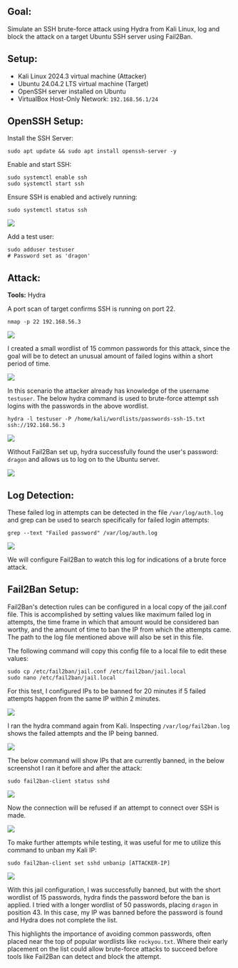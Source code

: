 ## Goal:

Simulate an SSH brute-force attack using Hydra from Kali Linux, log and block the attack on a target Ubuntu SSH server using Fail2Ban.

## Setup:

- Kali Linux 2024.3 virtual machine (Attacker)
- Ubuntu 24.04.2 LTS virtual machine (Target)
- OpenSSH server installed on Ubuntu
- VirtualBox Host-Only Network: `192.168.56.1/24`

## OpenSSH Setup:

Install the SSH Server:

`sudo apt update && sudo apt install openssh-server -y`

Enable and start SSH:

```
sudo systemctl enable ssh
sudo systemctl start ssh
```

Ensure SSH is enabled and actively running:

`sudo systemctl status ssh`

![](screenshots/ssh-brute-force/ssh-status.png)

Add a test user:

```
sudo adduser testuser
# Password set as 'dragon'
```

## Attack:

**Tools:** Hydra

A port scan of target confirms SSH is running on port 22.

`nmap -p 22 192.168.56.3`

![](screenshots/ssh-brute-force/nmap-scan.png)

I created a small wordlist of 15 common passwords for this attack, since the goal will be to detect an unusual amount of failed logins within a short period of time.

![](screenshots/ssh-brute-force/wordlist.png)

In this scenario the attacker already has knowledge of the username `testuser`. The below hydra command is used to brute-force attempt ssh logins with the passwords in the above wordlist.

`hydra -l testuser -P /home/kali/wordlists/passwords-ssh-15.txt ssh://192.168.56.3`

![](screenshots/ssh-brute-force/hydra.png)

Without Fail2Ban set up, hydra successfully found the user's password: `dragon` and allows us to log on to the Ubuntu server.

![](screenshots/ssh-brute-force/ssh-login.png)

## Log Detection:

These failed log in attempts can be detected in the file `/var/log/auth.log` and grep can be used to search specifically for failed login attempts:

`grep --text "Failed password" /var/log/auth.log`

![](screenshots/ssh-brute-force/auth-log.png)

We will configure Fail2Ban to watch this log for indications of a brute force attack.

## Fail2Ban Setup:

Fail2Ban's detection rules can be configured in a local copy of the jail.conf file. This is accomplished by setting values like maximum failed log in attempts, the time frame in which that amount would be considered ban worthy, and the amount of time to ban the IP from which the attempts came. The path to the log file mentioned above will also be set in this file.

The following command will copy this config file to a local file to edit these values:

```
sudo cp /etc/fail2ban/jail.conf /etc/fail2ban/jail.local
sudo nano /etc/fail2ban/jail.local
```

For this test, I configured IPs to be banned for 20 minutes if 5 failed attempts happen from the same IP within 2 minutes.

![](screenshots/ssh-brute-force/ssh-jail.png)

I ran the hydra command again from Kali. Inspecting `/var/log/fail2ban.log` shows the failed attempts and the IP being banned.

![](screenshots/ssh-brute-force/ip-banned.png)

The below command will show IPs that are currently banned, in the below screenshot I ran it before and after the attack:

`sudo fail2ban-client status sshd`

![](screenshots/ssh-brute-force/fail2ban-sshd-status.png)

Now the connection will be refused if an attempt to connect over SSH is made.

![](screenshots/ssh-brute-force/connection-refused.png)

To make further attempts while testing, it was useful for me to utilize this command to unban my Kali IP:

`sudo fail2ban-client set sshd unbanip [ATTACKER-IP]`

![](screenshots/ssh-brute-force/unban.png)

With this jail configuration, I was successfully banned, but with the short wordlist of 15 passwords, hydra finds the password before the ban is applied. I tried with a longer wordlist of 50 passwords, placing `dragon` in position 43. In this case, my IP was banned before the password is found and Hydra does not complete the list. 

This highlights the importance of avoiding common passwords, often placed near the top of popular wordlists like `rockyou.txt`. Where their early placement on the list could allow brute-force attacks to succeed before tools like Fail2Ban can detect and block the attempt.